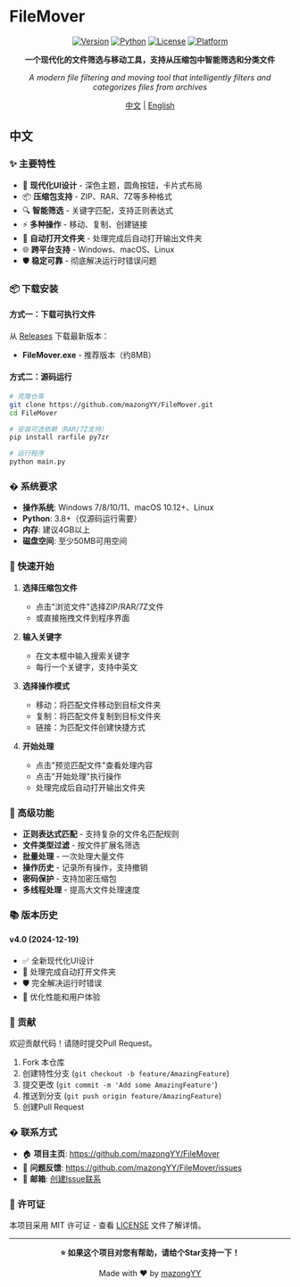 # FileMover

<div align="center">

[![Version](https://img.shields.io/badge/version-4.0-blue.svg)](https://github.com/mazongYY/FileMover/releases)
[![Python](https://img.shields.io/badge/python-3.8+-green.svg)](https://www.python.org/downloads/)
[![License](https://img.shields.io/badge/license-MIT-yellow.svg)](LICENSE)
[![Platform](https://img.shields.io/badge/platform-Windows%20%7C%20macOS%20%7C%20Linux-lightgrey.svg)](https://github.com/mazongYY/FileMover)

**一个现代化的文件筛选与移动工具，支持从压缩包中智能筛选和分类文件**

*A modern file filtering and moving tool that intelligently filters and categorizes files from archives*

[中文](README.md) | [English](README_EN.md)

</div>

## 中文

### ✨ 主要特性

- 🎨 **现代化UI设计** - 深色主题，圆角按钮，卡片式布局
- 📦 **压缩包支持** - ZIP、RAR、7Z等多种格式
- 🔍 **智能筛选** - 关键字匹配，支持正则表达式
- ⚡ **多种操作** - 移动、复制、创建链接
- 🚀 **自动打开文件夹** - 处理完成后自动打开输出文件夹
- 🌐 **跨平台支持** - Windows、macOS、Linux
- 🛡️ **稳定可靠** - 彻底解决运行时错误问题

### 📦 下载安装

#### 方式一：下载可执行文件

从 [Releases](https://github.com/mazongYY/FileMover/releases) 下载最新版本：

- **FileMover.exe** - 推荐版本（约8MB）

#### 方式二：源码运行

```bash
# 克隆仓库
git clone https://github.com/mazongYY/FileMover.git
cd FileMover

# 安装可选依赖（RAR/7Z支持）
pip install rarfile py7zr

# 运行程序
python main.py
```

### � 系统要求

- **操作系统**: Windows 7/8/10/11、macOS 10.12+、Linux
- **Python**: 3.8+（仅源码运行需要）
- **内存**: 建议4GB以上
- **磁盘空间**: 至少50MB可用空间

### 🚀 快速开始

1. **选择压缩包文件**
   - 点击"浏览文件"选择ZIP/RAR/7Z文件
   - 或直接拖拽文件到程序界面

2. **输入关键字**
   - 在文本框中输入搜索关键字
   - 每行一个关键字，支持中英文

3. **选择操作模式**
   - 移动：将匹配文件移动到目标文件夹
   - 复制：将匹配文件复制到目标文件夹
   - 链接：为匹配文件创建快捷方式

4. **开始处理**
   - 点击"预览匹配文件"查看处理内容
   - 点击"开始处理"执行操作
   - 处理完成后自动打开输出文件夹

### 🔧 高级功能

- **正则表达式匹配** - 支持复杂的文件名匹配规则
- **文件类型过滤** - 按文件扩展名筛选
- **批量处理** - 一次处理大量文件
- **操作历史** - 记录所有操作，支持撤销
- **密码保护** - 支持加密压缩包
- **多线程处理** - 提高大文件处理速度

### 📚 版本历史

#### v4.0 (2024-12-19)
- ✅ 全新现代化UI设计
- 🚀 处理完成自动打开文件夹
- 🛡️ 完全解决运行时错误
- 🔧 优化性能和用户体验

### 🤝 贡献

欢迎贡献代码！请随时提交Pull Request。

1. Fork 本仓库
2. 创建特性分支 (`git checkout -b feature/AmazingFeature`)
3. 提交更改 (`git commit -m 'Add some AmazingFeature'`)
4. 推送到分支 (`git push origin feature/AmazingFeature`)
5. 创建Pull Request

### � 联系方式

- 🏠 **项目主页**: https://github.com/mazongYY/FileMover
- 🐛 **问题反馈**: https://github.com/mazongYY/FileMover/issues
- 📧 **邮箱**: [创建Issue联系](https://github.com/mazongYY/FileMover/issues/new)

### 📄 许可证

本项目采用 MIT 许可证 - 查看 [LICENSE](LICENSE) 文件了解详情。

---

<div align="center">

**⭐ 如果这个项目对您有帮助，请给个Star支持一下！**

Made with ❤️ by [mazongYY](https://github.com/mazongYY)

</div>

